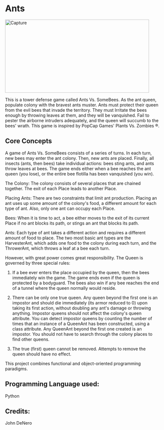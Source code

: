 # Ants

<img width="470" height="239" alt="Capture" src="https://github.com/user-attachments/assets/9841bc1a-7126-42bd-9f69-e78efb1cae46" />

This is a tower defense game called Ants Vs. SomeBees. As the ant queen, populate colony with the bravest ants muster. Ants must protect their queen from the evil bees that invade the territory. They must Irritate the bees enough by throwing leaves at them, and they will be vanquished. Fail to pester the airborne intruders adequately, and the queen will succumb to the bees' wrath. This game is inspired by PopCap Games' Plants Vs. Zombies ®.

## Core Concepts

A game of Ants Vs. SomeBees consists of a series of turns. In each turn, new bees may enter the ant colony. Then, new ants are placed. Finally, all insects (ants, then bees) take individual actions: bees sting ants, and ants throw leaves at bees. The game ends either when a bee reaches the ant queen (you lose), or the entire bee flotilla has been vanquished (you win).

The Colony: The colony consists of several places that are chained together. The exit of each Place leads to another Place.

Placing Ants: There are two constraints that limit ant production. Placing an ant uses up some amount of the colony's food, a different amount for each type of ant. Also, only one ant can occupy each Place.

Bees: When it is time to act, a bee either moves to the exit of its current Place if no ant blocks its path, or stings an ant that blocks its path.

Ants: Each type of ant takes a different action and requires a different amount of food to place. The two most basic ant types are the HarvesterAnt, which adds one food to the colony during each turn, and the ThrowerAnt, which throws a leaf at a bee each turn.

However, with great power comes great responsibility. The Queen is governed by three special rules:

1. If a bee ever enters the place occupied by the queen, then the bees immediately win the game. The game ends even if the queen is protected by a bodyguard. The bees also win if any bee reaches the end of a tunnel where the queen normally would reside.

2. There can be only one true queen. Any queen beyond the first one is an impostor and should die immediately (its armor reduced to 0) upon taking its first action, without doubling any ant's damage or throwing anything. Impostor queens should not affect the colony's queen attribute. You can detect impostor queens by counting the number of times that an instance of a QueenAnt has been constructed, using a class attribute. Any QueenAnt beyond the first one created is an impostor. You should not have to search through the colony places to find other queens.

3. The true (first) queen cannot be removed. Attempts to remove the queen should have no effect.


This project combines functional and object-oriented programming paradigms.

## Programming Language used:

Python

## Credits: 

John DeNero
